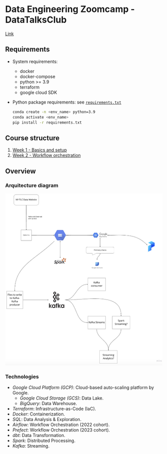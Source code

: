 # Data Engineering Zoomcamp - DataTalksClub

[Link](https://github.com/DataTalksClub/data-engineering-zoomcamp)

## Requirements
* System requirements:
    + docker
    + docker-compose
    + python >= 3.9
    + terraform
    + google cloud SDK
* Python package requirements: see [`requirements.txt`](./requirements.txt)

  ```bash
  conda create -n <env_name> python=3.9
  conda activate <env_name>
  pip install -r requirements.txt
  ```


## Course structure
1. [Week 1 - Basics and setup](https://github.com/sergiogrz/dataeng_dtc/tree/main/week1_basics_n_setup)
2. [Week 2 - Workflow orchestration](https://github.com/sergiogrz/dataeng_dtc/tree/main/week2_workflow_orchestration)


## Overview

### Arquitecture diagram

<img src="images/architecture_diagram.png"/>

### Technologies

* *Google Cloud Platform (GCP)*: Cloud-based auto-scaling platform by Google.
  * *Google Cloud Storage (GCS)*: Data Lake.
  * *BigQuery*: Data Warehouse.
* *Terraform*: Infrastructure-as-Code (IaC).
* *Docker*: Containerization.
* *SQL*: Data Analysis & Exploration.
* *Airflow*: Workflow Orchestration (2022 cohort).
* *Prefect*: Workflow Orchestration (2023 cohort).
* *dbt*: Data Transformation.
* *Spark*: Distributed Processing.
* *Kafka*: Streaming.